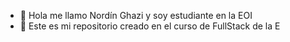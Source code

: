 - 👋 Hola me llamo Nordín Ghazi y soy estudiante en la EOI
- 👀 Este es mi repositorio creado en el curso de FullStack de la E


